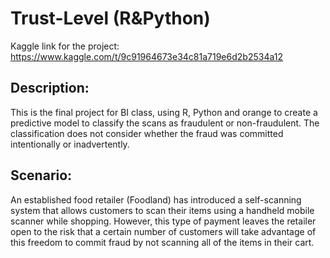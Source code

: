 # Trust-Level (R&Python)

Kaggle link for the project:
https://www.kaggle.com/t/9c91964673e34c81a719e6d2b2534a12

## Description:
This is the final project for BI class, using R, Python and orange to create a predictive model to classify the scans as fraudulent or non-fraudulent. The classification does not consider whether the fraud was committed intentionally or inadvertently.

## Scenario:
An established food retailer (Foodland) has introduced a self-scanning system that allows customers to scan their items using a handheld mobile scanner while shopping. However, this type of payment leaves the retailer open to the risk that a certain number of customers will take advantage of this freedom to commit fraud by not scanning all of the items in their cart.
